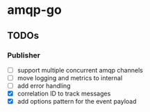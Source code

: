 # amqp-go


## TODOs

### Publisher

- [ ] support multiple concurrent amqp channels
- [ ] move logging and metrics to internal
- [ ] add error handling
- [x] correlation ID to track messages
- [x] add options pattern for the event payload

